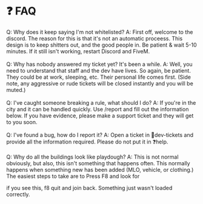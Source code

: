 # ❓ FAQ

Q: Why does it keep saying I'm not whitelisted? A: First off, welcome to the discord. The reason for this is that it's not an automatic proceess. This design is to keep shitters out, and the good people in. Be patient & wait 5-10 minutes. If it still isn't working, restart Discord and FiveM. \
\
Q: Why has nobody answered my ticket yet? It's been a while. A: Well, you need to understand that staff and the dev have lives. So again, be patient. They could be at work, sleeping, etc. Their personal life comes first. (Side note, any aggressive or rude tickets will be closed instantly and you will be muted.) \
\
Q: I've caught someone breaking a rule, what should I do? A: If you're in the city and it can be handled quickly. Use /report and fill out the information below. If you have evidence, please make a ⁠support ticket and they will get to you soon. \
\
Q: I've found a bug, how do I report it? A: Open a ticket in ⁠🐛dev-tickets and provide all the information required. Please do not put it in ⁠❓help. \
\
Q: Why do all the buildings look like playdough? A: This is not normal obviously, but also, this isn't something that happens often. This normally happens when something new has been added (MLO, vehicle, or clothing.) The easiest steps to take are to Press F8 and look for



if you see this, f8 quit and join back. Something just wasn't loaded correctly.
